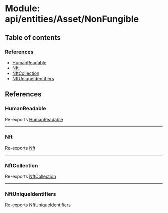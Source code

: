 # Module: api/entities/Asset/NonFungible

## Table of contents

### References

- [HumanReadable](../wiki/api.entities.Asset.NonFungible#humanreadable)
- [Nft](../wiki/api.entities.Asset.NonFungible#nft)
- [NftCollection](../wiki/api.entities.Asset.NonFungible#nftcollection)
- [NftUniqueIdentifiers](../wiki/api.entities.Asset.NonFungible#nftuniqueidentifiers)

## References

### HumanReadable

Re-exports [HumanReadable](../wiki/api.entities.Asset.NonFungible.Nft.HumanReadable)

___

### Nft

Re-exports [Nft](../wiki/api.entities.Asset.NonFungible.Nft.Nft)

___

### NftCollection

Re-exports [NftCollection](../wiki/api.entities.Asset.NonFungible.NftCollection.NftCollection)

___

### NftUniqueIdentifiers

Re-exports [NftUniqueIdentifiers](../wiki/api.entities.Asset.NonFungible.Nft#nftuniqueidentifiers)
